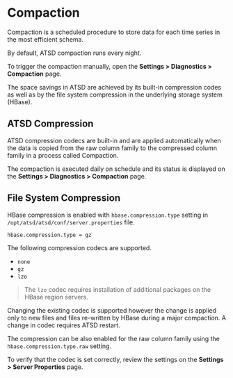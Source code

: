 # Compaction

Compaction is a scheduled procedure to store data for each time series in the most efficient schema.

By default, ATSD compaction runs every night.

To trigger the compaction manually, open the **Settings > Diagnostics > Compaction** page.

The space savings in ATSD are achieved by its built-in compression codes as well as by the file system compression in the underlying storage system (HBase).

## ATSD Compression

ATSD compression codecs are built-in and are applied automatically when the data is copied from the raw column family to the compressed column family in a process called Compaction.

The compaction is executed daily on schedule and its status is displayed on the **Settings > Diagnostics > Compaction** page.

## File System Compression

HBase compression is enabled with `hbase.compression.type` setting in `/opt/atsd/atsd/conf/server.properties` file.

```txt
hbase.compression.type = gz
```

The following compression codecs are supported.

* `none`
* `gz`
* `lzo`

> The `lzo` codec requires installation of additional packages on the HBase region servers.

Changing the existing codec is supported however the change is applied only to new files and files re-written by HBase during a major compaction.
A change in codec requires ATSD restart.

The compression can be also enabled for the raw column family using the `hbase.compression.type.raw` setting.

To verify that the codec is set correctly, review the settings on the **Settings > Server Properties** page.